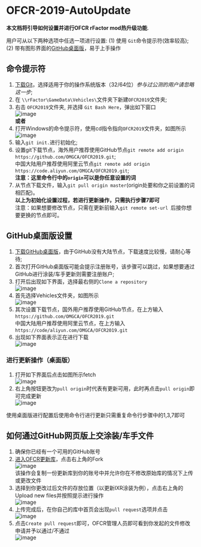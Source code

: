 # OFCR-2019-AutoUpdate

**本文档将引导如何设置并进行OFCR rFactor mod热升级功能**.

用户可从以下两种选项中任选一项进行设置: (1) 使用 `Git`命令提示符(效率较高); (2) 带有图形界面的[GitHub桌面版](https://desktop.github.com/)，易于上手操作

## 命令提示符

1. [下载Git](https://git-scm.com/downloads)，选择适用于你的操作系统版本（32/64位）_参与过公测的用户请忽略这一步_;  
2. 在 `\\rFactor\GameData\Vehicles\`文件夹下新建`OFCR2019`文件夹;  
3. 右击 `OFCR2019`文件夹, 并选择 `Git Bash Here`，弹出如下窗口  
![image](https://i.ibb.co/BV6Q86j/TIM-20190107234748.png)  
**或者**  
4. 打开Windows的命令提示符，使用cd指令指向`OFCR2019`文件夹，如图所示  
![image](https://i.ibb.co/8NZjC8g/TIM-20190107234945.png)  
5. 输入`git init.`进行初始化;  
6. 设置git下载节点，海外用户推荐使用GitHub节点`git remote add origin https://github.com/OMGCA/OFCR2019.git`;  
中国大陆用户推荐使用阿里云节点`git remote add origin https://code.aliyun.com/OMGCA/OFCR2019.git`;  
**注意：这里命令行中的`origin`可以是你任意设置的词**  
7. 从节点下载文件，输入`git pull origin master`(origin处要和你之前设置的词相匹配)。  
**以上为初始化设置过程，若进行更新操作，只需执行步骤7即可**  
注意：如果想要修改节点，只需在更新前输入`git remote set-url `后接你想要更换的节点即可。  


## GitHub桌面版设置  

1. [下载GitHub桌面版](https://desktop.github.com/)，由于GitHub没有大陆节点，下载速度比较慢，请耐心等待;  
2. 首次打开GitHub桌面版可能会提示注册账号，该步骤可以跳过，如果想要通过GitHub进行涂装/车手更新则需要注册账户;  
3. 打开后出现如下界面，选择最右侧的`Clone a repository`  
![image](https://i.ibb.co/z4vgckn/TIM-20190107235732.png)  
4. 首先选择Vehicles文件夹，如图所示  
![image](https://i.ibb.co/xHSmFH0/TIM-20190107235902.png)  
5. 其次设置下载节点，国外用户推荐使用GitHub节点，在上方输入`https://github.com/OMGCA/OFCR2019.git`  
中国大陆用户推荐使用阿里云节点，在上方输入`https://code/aliyun.com/OMGCA/OFCR2019.git`  
6. 出现如下界面表示正在进行下载  
![image](https://i.ibb.co/jk78sX3/TIM-20190108000121.png)  

### 进行更新操作（桌面版）  
1. 打开如下界面后点击如图所示fetch  
![image](https://i.ibb.co/GHBQnJb/TIM-20190108000314.png)  
2. 右上角按钮更改为`pull origin`时代表有更新可用，此时再点击`pull origin`即可完成更新  
![image](https://i.ibb.co/cvwgF8t/TIM-20190108000432.png)  

使用桌面版进行配置后使用命令行进行更新只需重复命令行步骤中的1,3,7即可  

## 如何通过GitHub网页版上交涂装/车手文件  
1. 确保你已经有一个可用的GitHub账号  
2. [进入OFCR更新库](https://github.com/OMGCA/OFCR2019)，点击右上角的Fork  
![image](https://i.ibb.co/yFHYkFY/TIM-20190108000839.png)  
该操作会复制一份更新库到你的账号中并允许你在不修改原始库的情况下上传或更改文件  
3. 选择到你更改过后文件的存放位置（以更新IXR涂装为例），点击右上角的Upload new files并按照提示进行操作  
![image](https://i.ibb.co/0t0F6cS/TIM-20190108000951.png)  
4. 上传完成后，在你自己的库中首页会出现`pull request`选项并点击  
![image](https://i.ibb.co/QCKZWXn/TIM-20190108001058.png)  
5. 点击`Create pull request`即可，OFCR管理人员即可看到你发起的文件修改申请并予以通过/不通过  
![image](https://i.ibb.co/vDvWj3L/TIM-20190108001213.png)  

